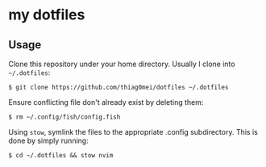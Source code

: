 # my dotfiles

## Usage

Clone this repository under your home directory. Usually I clone into `~/.dotfiles`:

`$ git clone https://github.com/thiag0mei/dotfiles ~/.dotfiles`

Ensure conflicting file don't already exist by deleting them:

`$ rm ~/.config/fish/config.fish`

Using `stow`, symlink the files to the appropriate .config subdirectory. This is done by simply running:

`$ cd ~/.dotfiles && stow nvim`

